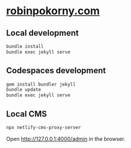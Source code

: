 # [robinpokorny.com](https://robinpokorny.com/)

## Local development

```bash
bundle install
bundle exec jekyll serve
```

## Codespaces development

```bash
gem install bundler jekyll
bundle update
bundle exec jekyll serve
```

## Local CMS

```bash
npx netlify-cms-proxy-server
```

Open http://127.0.0.1:4000/admin in the browser.
